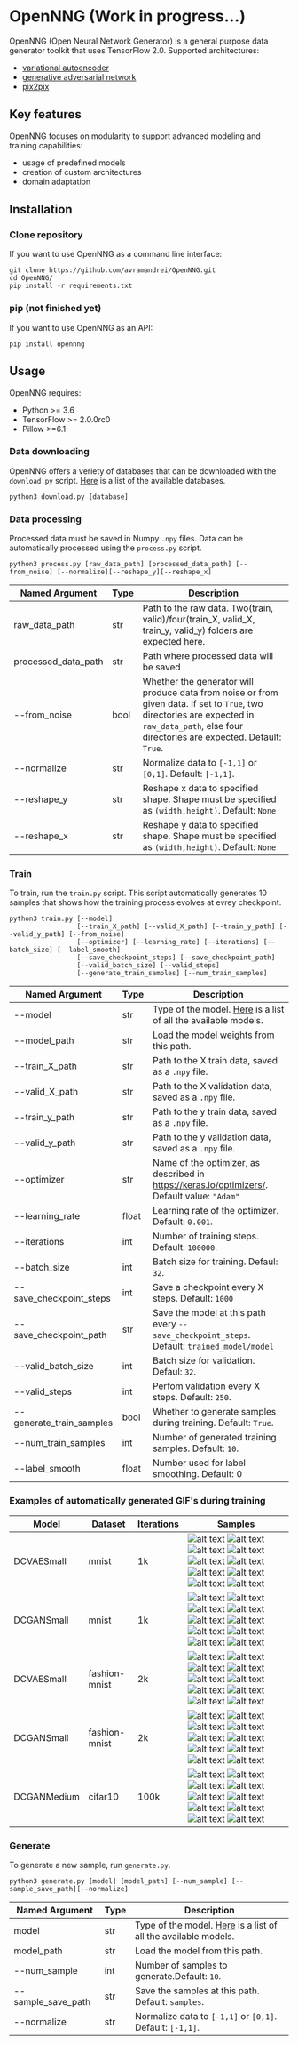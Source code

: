 # OpenNNG (Work in progress...)

OpenNNG (Open Neural Network Generator) is a general purpose data generator toolkit that uses TensorFlow 2.0. Supported architectures:

- [variational autoencoder](https://arxiv.org/abs/1312.6114)
- [generative adversarial network](https://arxiv.org/abs/1406.2661)
- [pix2pix](https://arxiv.org/pdf/1611.07004.pdf)

## Key features

OpenNNG focuses on modularity to support advanced modeling and training capabilities:

 - usage of predefined models
 - creation of custom architectures
 - domain adaptation
 
## Installation

### Clone repository

If you want to use OpenNNG as a command line interface:

```
git clone https://github.com/avramandrei/OpenNNG.git
cd OpenNNG/
pip install -r requirements.txt
```

### pip (not finished yet)

If you want to use OpenNNG as an API:

```
pip install opennng
```

## Usage

OpenNNG requires:
 - Python >= 3.6
 - TensorFlow >= 2.0.0rc0
 - Pillow >=6.1
 
### Data downloading

OpenNNG offers a veriety of databases that can be downloaded with the `download.py` script. [Here](docs/databases.md) is a list of the available databases.

```
python3 download.py [database]
```
 
### Data processing

Processed data must be saved in Numpy `.npy` files. Data can be automatically processed using the `process.py` script. 

```
python3 process.py [raw_data_path] [processed_data_path] [--from_noise] [--normalize][--reshape_y][--reshape_x]
```

|  Named Argument | Type | Description |
| -------------------- | --- | -- |
| raw_data_path | str | Path to the raw data. Two(train, valid)/four(train_X, valid_X, train_y, valid_y) folders are expected here. |
| processed_data_path | str | Path where processed data will be saved |
| --from_noise | bool | Whether the generator will produce data from noise or from given data. If set to `True`, two directories are expected in `raw_data_path`, else four directories are expected. Default: `True`. |
| --normalize | str | Normalize data to `[-1,1]` or `[0,1]`. Default: `[-1,1]`. |
| --reshape_y | str | Reshape x data to specified shape. Shape must be specified as `(width,height)`. Default: `None`|
| --reshape_x | str | Reshape y data to specified shape. Shape must be specified as `(width,height)`. Default: `None`|

### Train

To train, run the `train.py` script. This script automatically generates 10 samples that shows how the training process evolves at evrey checkpoint.

```
python3 train.py [--model] 
                 [--train_X_path] [--valid_X_path] [--train_y_path] [--valid_y_path] [--from_noise] 
                 [--optimizer] [--learning_rate] [--iterations] [--batch_size] [--label_smooth]
                 [--save_checkpoint_steps] [--save_checkpoint_path]
                 [--valid_batch_size] [--valid_steps] 
                 [--generate_train_samples] [--num_train_samples]
```

|  Named Argument | Type | Description |
| --- | --- | -- |
| --model | str | Type of the model. [Here](docs/models.md) is a list of all the available models. |
| --model_path | str | Load the model weights from this path. |
| --train_X_path | str | Path to the X train data, saved as a `.npy` file. |
| --valid_X_path | str | Path to the X validation data, saved as a `.npy` file. |
| --train_y_path | str | Path to the y train data, saved as a `.npy` file. |
| --valid_y_path | str | Path to the y validation data, saved as a `.npy` file. |
| --optimizer | str | Name of the optimizer, as described in https://keras.io/optimizers/. Default value: `"Adam"` |
| --learning_rate | float | Learning rate of the optimizer. Default: `0.001`. |
| --iterations | int | Number of training steps. Default: `100000`. |
| --batch_size | int | Batch size for training. Defaul: `32`. |
| --save_checkpoint_steps | int | Save a checkpoint every X steps. Default: `1000` |
| --save_checkpoint_path | str | Save the model at this path every `--save_checkpoint_steps`. Default: `trained_model/model` |
| --valid_batch_size | int | Batch size for validation. Defaul: `32`. |
| --valid_steps | int | Perfom validation every X steps. Default: `250`. |
| --generate_train_samples | bool | Whether to generate samples during training. Default: `True`. |
| --num_train_samples | int | Number of generated training samples. Default: `10`. |
| --label_smooth | float | Number used for label smoothing. Default: 0 |

### Examples of automatically generated GIF's during training

| Model | Dataset | Iterations | Samples |
| --- | --- | -- | -- |
| DCVAESmall | mnist | 1k | ![alt text](https://github.com/avramandrei/OpenNNG/blob/master/examples/dcvae_small_mnist_samples/train_sample_1.gif?raw=true) ![alt text](https://github.com/avramandrei/OpenNNG/blob/master/examples/dcvae_small_mnist_samples/train_sample_2.gif?raw=true) ![alt text](https://github.com/avramandrei/OpenNNG/blob/master/examples/dcvae_small_mnist_samples/train_sample_3.gif?raw=true) ![alt text](https://github.com/avramandrei/OpenNNG/blob/master/examples/dcvae_small_mnist_samples/train_sample_4.gif?raw=true) ![alt text](https://github.com/avramandrei/OpenNNG/blob/master/examples/dcvae_small_mnist_samples/train_sample_5.gif?raw=true) ![alt text](https://github.com/avramandrei/OpenNNG/blob/master/examples/dcvae_small_mnist_samples/train_sample_6.gif?raw=true) ![alt text](https://github.com/avramandrei/OpenNNG/blob/master/examples/dcvae_small_mnist_samples/train_sample_7.gif?raw=true) ![alt text](https://github.com/avramandrei/OpenNNG/blob/master/examples/dcvae_small_mnist_samples/train_sample_8.gif?raw=true) ![alt text](https://github.com/avramandrei/OpenNNG/blob/master/examples/dcvae_small_mnist_samples/train_sample_9.gif?raw=true) ![alt text](https://github.com/avramandrei/OpenNNG/blob/master/examples/dcvae_small_mnist_samples/train_sample_10.gif?raw=true) |
| DCGANSmall | mnist | 1k | ![alt text](https://github.com/avramandrei/OpenNNG/blob/master/examples/dcgan_small_mnist_samples/train_sample_1.gif) ![alt text](https://github.com/avramandrei/OpenNNG/blob/master/examples/dcgan_small_mnist_samples/train_sample_2.gif) ![alt text](https://github.com/avramandrei/OpenNNG/blob/master/examples/dcgan_small_mnist_samples/train_sample_3.gif) ![alt text](https://github.com/avramandrei/OpenNNG/blob/master/examples/dcgan_small_mnist_samples/train_sample_4.gif) ![alt text](https://github.com/avramandrei/OpenNNG/blob/master/examples/dcgan_small_mnist_samples/train_sample_5.gif) ![alt text](https://github.com/avramandrei/OpenNNG/blob/master/examples/dcgan_small_mnist_samples/train_sample_6.gif) ![alt text](https://github.com/avramandrei/OpenNNG/blob/master/examples/dcgan_small_mnist_samples/train_sample_7.gif) ![alt text](https://github.com/avramandrei/OpenNNG/blob/master/examples/dcgan_small_mnist_samples/train_sample_8.gif) ![alt text](https://github.com/avramandrei/OpenNNG/blob/master/examples/dcgan_small_mnist_samples/train_sample_9.gif) ![alt text](https://github.com/avramandrei/OpenNNG/blob/master/examples/dcgan_small_mnist_samples/train_sample_10.gif) |
| DCVAESmall | fashion-mnist | 2k | ![alt text](https://github.com/avramandrei/OpenNNG/blob/master/examples/dcvae_small_fashion-mnist_samples/train_sample_1.gif) ![alt text](https://github.com/avramandrei/OpenNNG/blob/master/examples/dcvae_small_fashion-mnist_samples/train_sample_2.gif) ![alt text](https://github.com/avramandrei/OpenNNG/blob/master/examples/dcvae_small_fashion-mnist_samples/train_sample_3.gif) ![alt text](https://github.com/avramandrei/OpenNNG/blob/master/examples/dcvae_small_fashion-mnist_samples/train_sample_4.gif) ![alt text](https://github.com/avramandrei/OpenNNG/blob/master/examples/dcvae_small_fashion-mnist_samples/train_sample_5.gif) ![alt text](https://github.com/avramandrei/OpenNNG/blob/master/examples/dcvae_small_fashion-mnist_samples/train_sample_6.gif) ![alt text](https://github.com/avramandrei/OpenNNG/blob/master/examples/dcvae_small_fashion-mnist_samples/train_sample_7.gif) ![alt text](https://github.com/avramandrei/OpenNNG/blob/master/examples/dcvae_small_fashion-mnist_samples/train_sample_8.gif) ![alt text](https://github.com/avramandrei/OpenNNG/blob/master/examples/dcvae_small_fashion-mnist_samples/train_sample_9.gif) ![alt text](https://github.com/avramandrei/OpenNNG/blob/master/examples/dcvae_small_fashion-mnist_samples/train_sample_10.gif) |
| DCGANSmall | fashion-mnist | 2k | ![alt text](https://github.com/avramandrei/OpenNNG/blob/master/examples/dcgan_small_fashion-mnist_samples/train_sample_1.gif) ![alt text](https://github.com/avramandrei/OpenNNG/blob/master/examples/dcgan_small_fashion-mnist_samples/train_sample_2.gif) ![alt text](https://github.com/avramandrei/OpenNNG/blob/master/examples/dcgan_small_fashion-mnist_samples/train_sample_3.gif) ![alt text](https://github.com/avramandrei/OpenNNG/blob/master/examples/dcgan_small_fashion-mnist_samples/train_sample_4.gif) ![alt text](https://github.com/avramandrei/OpenNNG/blob/master/examples/dcgan_small_fashion-mnist_samples/train_sample_5.gif) ![alt text](https://github.com/avramandrei/OpenNNG/blob/master/examples/dcgan_small_fashion-mnist_samples/train_sample_6.gif) ![alt text](https://github.com/avramandrei/OpenNNG/blob/master/examples/dcgan_small_fashion-mnist_samples/train_sample_7.gif) ![alt text](https://github.com/avramandrei/OpenNNG/blob/master/examples/dcgan_small_fashion-mnist_samples/train_sample_8.gif) ![alt text](https://github.com/avramandrei/OpenNNG/blob/master/examples/dcgan_small_fashion-mnist_samples/train_sample_9.gif) ![alt text](https://github.com/avramandrei/OpenNNG/blob/master/examples/dcgan_small_fashion-mnist_samples/train_sample_10.gif) |
| DCGANMedium | cifar10 | 100k | ![alt text](https://github.com/avramandrei/OpenNNG/blob/master/examples/dcgan_medium_cifar10_samples/train_sample_1.gif) ![alt text](https://github.com/avramandrei/OpenNNG/blob/master/examples/dcgan_medium_cifar10_samples/train_sample_2.gif)  ![alt text](https://github.com/avramandrei/OpenNNG/blob/master/examples/dcgan_medium_cifar10_samples/train_sample_3.gif)  ![alt text](https://github.com/avramandrei/OpenNNG/blob/master/examples/dcgan_medium_cifar10_samples/train_sample_4.gif)  ![alt text](https://github.com/avramandrei/OpenNNG/blob/master/examples/dcgan_medium_cifar10_samples/train_sample_5.gif)  ![alt text](https://github.com/avramandrei/OpenNNG/blob/master/examples/dcgan_medium_cifar10_samples/train_sample_6.gif)  ![alt text](https://github.com/avramandrei/OpenNNG/blob/master/examples/dcgan_medium_cifar10_samples/train_sample_7.gif)  ![alt text](https://github.com/avramandrei/OpenNNG/blob/master/examples/dcgan_medium_cifar10_samples/train_sample_8.gif)  ![alt text](https://github.com/avramandrei/OpenNNG/blob/master/examples/dcgan_medium_cifar10_samples/train_sample_9.gif)  ![alt text](https://github.com/avramandrei/OpenNNG/blob/master/examples/dcgan_medium_cifar10_samples/train_sample_10.gif) |


### Generate

To generate a new sample, run `generate.py`.

```
python3 generate.py [model] [model_path] [--num_sample] [--sample_save_path][--normalize]
```

|  Named Argument | Type | Description | 
| --- | --- | -- |
| model | str | Type of the model. [Here](docs/models.md) is a list of all the available models. |
| model_path | str | Load the model from this path. |
| --num_sample | int | Number of samples to generate.Default: `10`. |
| --sample_save_path | str | Save the samples at this path. Default: `samples`. |
| --normalize | str | Normalize data to `[-1,1]` or `[0,1]`. Default: `[-1,1]`. |




